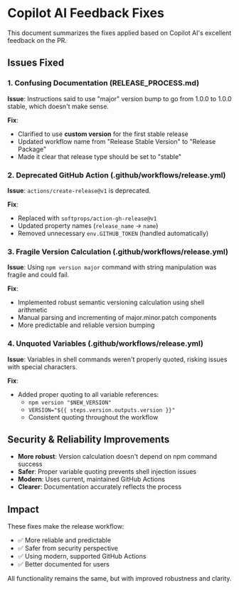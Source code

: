 # Copilot AI Feedback Fixes

This document summarizes the fixes applied based on Copilot AI's excellent feedback on the PR.

## Issues Fixed

### 1. Confusing Documentation (RELEASE_PROCESS.md)
**Issue**: Instructions said to use "major" version bump to go from 1.0.0 to 1.0.0 stable, which doesn't make sense.

**Fix**: 
- Clarified to use **custom version** for the first stable release
- Updated workflow name from "Release Stable Version" to "Release Package"
- Made it clear that release type should be set to "stable"

### 2. Deprecated GitHub Action (.github/workflows/release.yml)
**Issue**: `actions/create-release@v1` is deprecated.

**Fix**: 
- Replaced with `softprops/action-gh-release@v1`
- Updated property names (`release_name` → `name`)
- Removed unnecessary `env.GITHUB_TOKEN` (handled automatically)

### 3. Fragile Version Calculation (.github/workflows/release.yml)
**Issue**: Using `npm version major` command with string manipulation was fragile and could fail.

**Fix**: 
- Implemented robust semantic versioning calculation using shell arithmetic
- Manual parsing and incrementing of major.minor.patch components
- More predictable and reliable version bumping

### 4. Unquoted Variables (.github/workflows/release.yml)
**Issue**: Variables in shell commands weren't properly quoted, risking issues with special characters.

**Fix**: 
- Added proper quoting to all variable references:
  - `npm version "$NEW_VERSION"` 
  - `VERSION="${{ steps.version.outputs.version }}"`
  - Consistent quoting throughout the workflow

## Security & Reliability Improvements

- **More robust**: Version calculation doesn't depend on npm command success
- **Safer**: Proper variable quoting prevents shell injection issues  
- **Modern**: Uses current, maintained GitHub Actions
- **Clearer**: Documentation accurately reflects the process

## Impact

These fixes make the release workflow:
- ✅ More reliable and predictable
- ✅ Safer from security perspective  
- ✅ Using modern, supported GitHub Actions
- ✅ Better documented for users

All functionality remains the same, but with improved robustness and clarity.